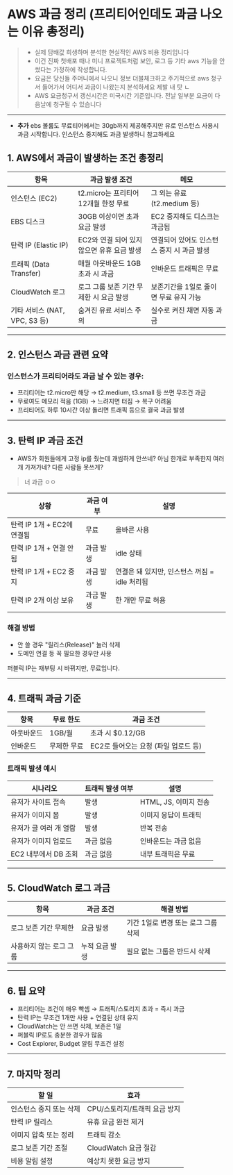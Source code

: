 # AWS 과금 정리 (프리티어인데도 과금 나오는 이유 총정리)

> - 실제 담배값 희생하며 분석한 현실적인 AWS 비용 정리입니다
> - 이건 진짜 첫배포 때나 미니 프로젝트처럼 보안, 로그 등 기타 aws 기능을 안썼다는 가정하에 작성합니다.
> - 요금은 당신들 주머니에서 나오니 정보 더블체크하고 주기적으로 aws 청구서 들어가서 어디서 과금이 나왔는지 분석하세요 제발 내 탓 ㄴ
> - AWS 요금청구서 갱신시간은 미국시간 기준입니다. 전날 일부분 요금이 다음날에 청구될 수 있습니다
---
- **추가** ebs 볼륨도 무료티어에서는 30gb까지 제공해주지만 유로 인스턴스 사용시 과금 시작합니다. 인스턴스 중지해도 과금 발생하니 참고하세요


## 1. AWS에서 과금이 발생하는 조건 총정리

| 항목 | 과금 발생 조건 | 메모 |
|------|----------------|------|
| 인스턴스 (EC2) | t2.micro는 프리티어 12개월 한정 무료 | 그 외는 유료 (t2.medium 등) |
| EBS 디스크 | 30GB 이상이면 초과 요금 발생 | EC2 중지해도 디스크는 과금됨 |
| 탄력 IP (Elastic IP) | EC2와 연결 되어 있지 않으면 유휴 요금 발생 | 연결되어 있어도 인스턴스 중지 시 과금 발생 |
| 트래픽 (Data Transfer) | 매월 아웃바운드 1GB 초과 시 과금 | 인바운드 트래픽은 무료 |
| CloudWatch 로그 | 로그 그룹 보존 기간 무제한 시 요금 발생 | 보존기간을 1일로 줄이면 무료 유지 가능 |
| 기타 서비스 (NAT, VPC, S3 등) | 숨겨진 유료 서비스 주의 | 실수로 켜진 채면 자동 과금 |

---

## 2. 인스턴스 과금 관련 요약

### 인스턴스가 프리티어라도 과금 날 수 있는 경우:
- 프리티어는 t2.micro만 해당
  → t2.medium, t3.small 등 쓰면 무조건 과금
- 무료여도 메모리 적음 (1GB) → 느려지면 터짐 → 복구 어려움
- 프리티어도 하루 10시간 이상 돌리면 트래픽 등으로 결국 과금 발생

---

## 3. 탄력 IP 과금 조건

 - AWS가 회원들에게 고정 ip를 줬는데 괘씸하게 안쓰네? 아님 한개로 부족한지 여러개 가져가네? 다른 사람들 못쓰게?
> 너 과금 ㅇㅇ

| 상황 | 과금 여부 | 설명 |
|------|-----------|------|
| 탄력 IP 1개 + EC2에 연결됨 | 무료 | 올바른 사용 |
| 탄력 IP 1개 + 연결 안 됨 | 과금 발생 | idle 상태 |
| 탄력 IP 1개 + EC2 중지 | 과금 발생 | 연결은 돼 있지만, 인스턴스 꺼짐 = idle 처리됨 |
| 탄력 IP 2개 이상 보유 | 과금 발생 | 한 개만 무료 허용 |

### 해결 방법
- 안 쓸 경우 "릴리스(Release)" 눌러 삭제
- 도메인 연결 등 꼭 필요한 경우만 사용

퍼블릭 IP는 재부팅 시 바뀌지만, 무료입니다.

---

## 4. 트래픽 과금 기준

| 항목 | 무료 한도 | 과금 조건 |
|------|-----------|-----------|
| 아웃바운드 | 1GB/월 | 초과 시 $0.12/GB |
| 인바운드 | 무제한 무료 | EC2로 들어오는 요청 (파일 업로드 등) |

### 트래픽 발생 예시

| 시나리오 | 트래픽 발생 여부 | 설명 |
|----------|------------------|------|
| 유저가 사이트 접속 | 발생 | HTML, JS, 이미지 전송 |
| 유저가 이미지 봄 | 발생 | 이미지 응답이 트래픽 |
| 유저가 글 여러 개 열람 | 발생 | 반복 전송 |
| 유저가 이미지 업로드 | 과금 없음 | 인바운드는 과금 없음 |
| EC2 내부에서 DB 조회 | 과금 없음 | 내부 트래픽은 무료 |

---

## 5. CloudWatch 로그 과금

| 항목 | 과금 조건 | 해결 방법 |
|------|------------|-----------|
| 로그 보존 기간 무제한 | 요금 발생 | 기간 1일로 변경 또는 로그 그룹 삭제 |
| 사용하지 않는 로그 그룹 | 누적 요금 발생 | 필요 없는 그룹은 반드시 삭제 |

---

## 6. 팁 요약

- 프리티어는 조건이 매우 빡셈 → 트래픽/스토리지 초과 = 즉시 과금
- 탄력 IP는 무조건 1개만 사용 + 연결된 상태 유지
- CloudWatch는 안 쓰면 삭제, 보존은 1일
- 퍼블릭 IP로도 충분한 경우가 많음
- Cost Explorer, Budget 알림 무조건 설정

---

## 7. 마지막 정리

| 할 일 | 효과 |
|--------|------|
| 인스턴스 중지 또는 삭제 | CPU/스토리지/트래픽 요금 방지 |
| 탄력 IP 릴리스 | 유휴 요금 완전 제거 |
| 이미지 압축 또는 정리 | 트래픽 감소 |
| 로그 보존 기간 조절 | CloudWatch 요금 절감 |
| 비용 알림 설정 | 예상치 못한 요금 방지 |
